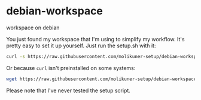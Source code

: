# debian-workspace
workspace on debian

You just found my workspace that I'm using to simplify my workflow. It's pretty easy to set it up yourself.
Just run the setup.sh with it:
```bash
curl -s https://raw.githubusercontent.com/molikuner-setup/debian-workspace/master/setup.sh | bash
```
Or because `curl` isn't preinstalled on some systems:
```bash
wget https://raw.githubusercontent.com/molikuner-setup/debian-workspace/master/setup.sh -O - | bash
```
Please note that I've never tested the setup script.

